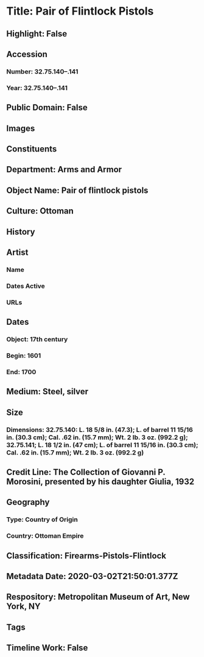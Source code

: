 # Title: Pair of Flintlock Pistols
## Highlight: False
## Accession
### Number: 32.75.140–.141
### Year: 32.75.140–.141
## Public Domain: False
## Images
## Constituents
## Department: Arms and Armor
## Object Name: Pair of flintlock pistols
## Culture: Ottoman
## History
## Artist
### Name
### Dates Active
### URLs
## Dates
### Object: 17th century
### Begin: 1601
### End: 1700
## Medium: Steel, silver
## Size
### Dimensions: 32.75.140: L. 18 5/8 in. (47.3); L. of barrel 11 15/16 in. (30.3 cm); Cal. .62 in. (15.7 mm); Wt. 2 lb. 3 oz. (992.2 g); 32.75.141; L. 18 1/2 in. (47 cm); L. of barrel 11 15/16 in. (30.3 cm); Cal. .62 in. (15.7 mm); Wt. 2 lb. 3 oz. (992.2 g)
## Credit Line: The Collection of Giovanni P. Morosini, presented by his daughter Giulia, 1932
## Geography
### Type: Country of Origin
### Country: Ottoman Empire
## Classification: Firearms-Pistols-Flintlock
## Metadata Date: 2020-03-02T21:50:01.377Z
## Respository: Metropolitan Museum of Art, New York, NY
## Tags
## Timeline Work: False